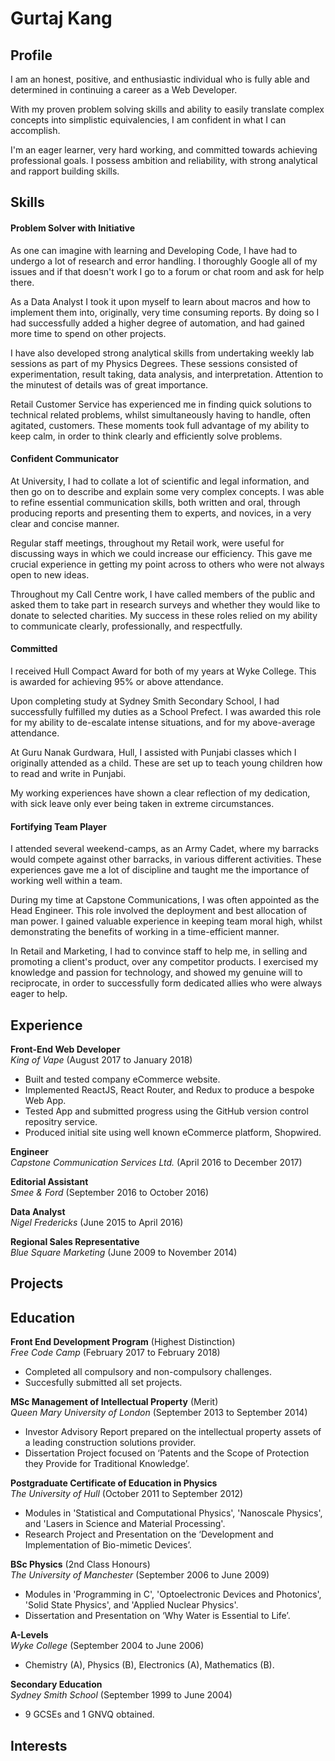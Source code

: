 # Gurtaj Kang

## Profile
I am an honest, positive, and enthusiastic individual who is fully able and determined in continuing a career as a Web Developer. 

With my proven problem solving skills and ability to easily translate complex concepts into simplistic equivalencies, I am confident in what I can accomplish.

I'm an eager learner, very hard working, and committed towards achieving professional goals. I possess ambition and reliability, with strong analytical and rapport building skills.

## Skills

#### Problem Solver with Initiative

As one can imagine with learning and Developing Code, I have had to undergo a lot of research and error handling. I thoroughly Google all of my issues and if that doesn't work I go to a forum or chat room and ask for help there.

As a Data Analyst I took it upon myself to learn about macros and how to implement them into, originally, very time consuming reports. By doing so I had successfully added a higher degree of automation, and had gained more time to spend on other projects.

I have also developed strong analytical skills from undertaking weekly lab sessions as part of my Physics Degrees. These sessions consisted of experimentation, result taking, data analysis, and interpretation. Attention to the minutest of details was of great importance.

Retail Customer Service has experienced me in finding quick solutions to technical related problems, whilst simultaneously having to handle, often agitated, customers. These moments took full advantage of my ability to keep calm, in order to think clearly and efficiently solve problems.

#### Confident Communicator

At University, I had to collate a lot of scientific and legal information, and then go on to describe and explain some very complex concepts. I was able to refine essential communication skills, both written and oral, through producing reports and presenting them to experts, and novices, in a very clear and concise manner.

Regular staff meetings, throughout my Retail work, were useful for discussing ways in which we could increase our efficiency. This gave me crucial experience in getting my point across to others who were not always open to new ideas.

Throughout my Call Centre work, I have called members of the public and asked them to take part in research surveys and whether they would like to donate to selected charities. My success in these roles relied on my ability to communicate clearly, professionally, and respectfully.

#### Committed

I received Hull Compact Award for both of my years at Wyke College. This is awarded for achieving 95% or above attendance.

Upon completing study at Sydney Smith Secondary School, I had successfully fulfilled my duties as a School Prefect. I was awarded this role for my ability to de-escalate intense situations, and for my above-average attendance.

At Guru Nanak Gurdwara, Hull, I assisted with Punjabi classes which I originally attended as a child. These are set up to teach young children how to read and write in Punjabi.

My working experiences have shown a clear reflection of my dedication, with sick leave only ever being taken in extreme circumstances.

#### Fortifying Team Player

I attended several weekend-camps, as an Army Cadet, where my barracks would compete against other barracks, in various different activities. These experiences gave me a lot of discipline and taught me the importance of working well within a team.

During my time at Capstone Communications, I was often appointed as the Head Engineer. This role involved the deployment and best allocation of man power. I gained valuable experience in keeping team moral high, whilst demonstrating the benefits of working in a time-efficient manner.

In Retail and Marketing, I had to convince staff to help me, in selling and promoting a client's product, over any competitor products. I exercised my knowledge and passion for technology, and showed my genuine will to reciprocate, in order to successfully form dedicated allies who were always eager to help.


## Experience

**Front-End Web Developer**  
*King of Vape* (August 2017 to January 2018)
- Built and tested company eCommerce website.
- Implemented ReactJS, React Router, and Redux to produce a bespoke Web App.
- Tested App and submitted progress using the GitHub version control repositry service.
- Produced initial site using well known eCommerce platform, Shopwired.

**Engineer**   
*Capstone Communication Services Ltd.* (April 2016 to December 2017)  

**Editorial Assistant**   
*Smee & Ford* (September 2016 to October 2016)  

**Data Analyst**   
*Nigel Fredericks* (June 2015 to April 2016)  

**Regional Sales Representative**   
*Blue Square Marketing* (June 2009 to November 2014)  

## Projects

## Education

**Front End Development Program** (Highest Distinction)  
*Free Code Camp* (February 2017 to February 2018)  
-  Completed all compulsory and non-compulsory challenges.
-  Succesfully submitted all set projects.

**MSc Management of Intellectual Property** (Merit)  
*Queen Mary University of London* (September 2013 to September 2014)  
-  Investor Advisory Report prepared on the intellectual property assets of a leading construction solutions provider.
-  Dissertation Project focused on ‘Patents and the Scope of Protection they Provide for Traditional Knowledge’.

**Postgraduate Certificate of Education in Physics**  
*The University of Hull* (October 2011 to September 2012)  
-  Modules in 'Statistical and Computational Physics', 'Nanoscale Physics', and 'Lasers in Science and Material Processing'.
-  Research Project and Presentation on the ‘Development and Implementation of Bio-mimetic Devices’.

**BSc Physics** (2nd Class Honours)  
*The University of Manchester* (September 2006 to June 2009)  
-  Modules in 'Programming in C', 'Optoelectronic Devices and Photonics', 'Solid State Physics', and 'Applied Nuclear Physics'.
-  Dissertation and Presentation on ‘Why Water is Essential to Life’.

**A-Levels**  
*Wyke College* (September 2004 to June 2006)  
-  Chemistry (A), Physics (B), Electronics (A), Mathematics (B).

**Secondary Education**  
*Sydney Smith School* (September 1999 to June 2004)  
-  9 GCSEs and 1 GNVQ obtained.

## Interests